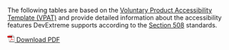 The following tables are based on the [Voluntary Product Accessibility Template (VPAT)](https://www.state.gov/m/irm/impact/126343.htm) and provide detailed information about the accessibility features DevExtreme supports according to the [Section 508](https://www.access-board.gov/guidelines-and-standards/communications-and-it/about-the-section-508-standards) standards.

[![pdf](/images/DevExtreme/pdfversion.gif) Download PDF](/Content/docs/VPATDevExpressDevExtreme18_1.pdf)
